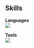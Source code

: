## Skills

**Languages**  
[![](https://skillicons.dev/icons?i=js,cpp,lua,py,ts)](https://skillicons.dev)

**Tools**  
[![](https://skillicons.dev/icons?i=powershell,visualstudio,vscode)](https://skillicons.dev)
